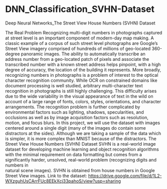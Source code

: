 # DNN_Classification_SVHN-Dataset
Deep Neural Networks_The Street View House Numbers (SVHN) Dataset


The Real Problem
Recognizing multi-digit numbers in photographs captured at street level is an important
component of modern-day map making. A classic example of a corpus of such street
level photographs are Google’s Street View imagery comprised of hundreds of millions of
geo-located 360-degree panoramic images. The ability to automatically transcribe an
address number from a geo-located patch of pixels and associate the transcribed
number with a known street address helps pinpoint, with a high degree of accuracy, the
location of the building it represents.
More broadly, recognizing numbers in photographs is a problem of interest to the optical
character recognition community. While OCR on constrained domains like document
processing is well studied, arbitrary multi-character text recognition in photographs is
still highly challenging. This difficulty arises due to the wide variability in the visual
appearance of text in the wild on account of a large range of fonts, colors, styles,
orientations, and character arrangements. The recognition problem is further
complicated by environmental factors such as lighting, shadows, specularities, and
occlusions as well as by image acquisition factors such as resolution, motion, and focus
blurs.
In this project, we will use the dataset with images centered around a single digit (many of the
images do contain some distractors at the sides). Although we are taking a sample of
the data which is simpler, it is more complex than MNIST because of the distractors.
The Street View House Numbers (SVHN) Dataset
SVHN is a real-world image dataset for developing machine learning and object
recognition algorithms with the minimal requirement on data formatting but comes from a
significantly harder, unsolved, real-world problem (recognizing digits and numbers in	
natural scene images). SVHN is obtained from house numbers in Google Street View
images.
Link to the dataset:
https://drive.google.com/file/d/1L2-WXzguhUsCArrFUc8EEkXcj33pahoS/view?usp=sharing
